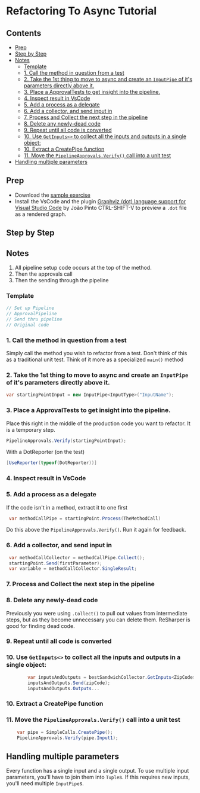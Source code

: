 <!--
GENERATED FILE - DO NOT EDIT
This file was generated by [MarkdownSnippets](https://github.com/SimonCropp/MarkdownSnippets).
Source File: /docs/mdsource/RefactoringTutorial.source.md
To change this file edit the source file and then run MarkdownSnippets.
-->

# Refactoring To Async Tutorial

<!-- toc -->
## Contents

  * [Prep](#prep)
  * [Step by Step](#step-by-step)
  * [Notes](#notes)
    * [Template](#template)
    * [1. Call the method in question from a test](#1-call-the-method-in-question-from-a-test)
    * [2. Take the 1st thing to move to async and create an `InputPipe` of it's parameters directly above it.](#2-take-the-1st-thing-to-move-to-async-and-create-an-inputpipe-of-its-parameters-directly-above-it)
    * [3. Place a ApprovalTests to get insight into the pipeline.](#3-place-a-approvaltests-to-get-insight-into-the-pipeline)
    * [4. Inspect result in VsCode](#4-inspect-result-in-vscode)
    * [5. Add a process as a delegate](#5-add-a-process-as-a-delegate)
    * [6. Add a collector, and send input in](#6-add-a-collector-and-send-input-in)
    * [7. Process and Collect the next step in the pipeline](#7-process-and-collect-the-next-step-in-the-pipeline)
    * [8. Delete any newly-dead code](#8-delete-any-newly-dead-code)
    * [9. Repeat until all code is converted](#9-repeat-until-all-code-is-converted)
    * [10. Use `GetInputs<>` to collect all the inputs and outputs in a single object:](#10-use-getinputs-to-collect-all-the-inputs-and-outputs-in-a-single-object)
    * [10. Extract a CreatePipe function](#10-extract-a-createpipe-function)
    * [11. Move the `PipelineApprovals.Verify()` call into a unit test](#11-move-the-pipelineapprovalsverify-call-into-a-unit-test)
  * [Handling multiple parameters](#handling-multiple-parameters)<!-- endToc -->


## Prep

* Download the [sample exercise](https://github.com/refactoring-pipelines/PipelinesExercise) 
* Install the VsCode and the plugin [Graphviz (dot) language support for Visual Studio Code](https://marketplace.visualstudio.com/items?itemName=joaompinto.vscode-graphviz) by João Pinto
CTRL-SHIFT-V to preview a `.dot` file as a rendered graph.


## Step by Step

## Notes

 1. All pipeline setup code occurs at the top of the method.
 2. Then the approvals call
 3. Then the sending through the pipeline

### Template 

```cs
// Set up Pipeline
// ApprovalPipeline
// Send thru pipeline
// Original code
```
### 1. Call the method in question from a test

Simply call the method you wish to refactor from a test.
Don't think of this as a traditional unit test. Think of it more as a specialized `main()` method

### 2. Take the 1st thing to move to async and create an `InputPipe` of it's parameters directly above it.

``` cs
var startingPointInput = new InputPipe<InputType>("InputName");
```

### 3. Place a ApprovalTests to get insight into the pipeline.

Place this right in the middle of the production code you want to refactor. It is a temporary step.

``` cs
PipelineApprovals.Verify(startingPointInput);
```

With a DotReporter (on the test)

``` cs
[UseReporter(typeof(DotReporter))]
```

### 4. Inspect result in VsCode

### 5. Add a process as a delegate

If the code isn't in a method, extract it to one first

``` cs
 var methodCallPipe = startingPoint.Process(TheMethodCall)
```

Do this above the `PipelineApprovals.Verify()`. Run it again for feedback.

### 6. Add a collector, and send input in

``` cs
 var methodCallCollector = methodCallPipe.Collect();
 startingPoint.Send(firstParameter);
 var variable = methodCallCollector.SingleResult;
```

### 7. Process and Collect the next step in the pipeline

### 8. Delete any newly-dead code

Previously you were using `.Collect()` to pull out values from intermediate steps, but as they become unnecessary you can delete them. ReSharper is good for finding dead code.

### 9. Repeat until all code is converted

### 10. Use `GetInputs<>` to collect all the inputs and outputs in a single object:

``` cs
        var inputsAndOutputs = bestSandwichCollector.GetInputs<ZipCode>().AndOutputs<Sandwich>().AsTuple();
        inputsAndOutputs.Send(zipCode);
        inputsAndOutputs.Outputs...
```
### 10. Extract a CreatePipe function 

### 11. Move the `PipelineApprovals.Verify()` call into a unit test

``` cs
    var pipe = SimpleCalls.CreatePipe();
    PipelineApprovals.Verify(pipe.Input1);
```

## Handling multiple parameters

Every function has a single input and a single output. To use multiple input parameters, you'll have to join them into `Tuple`s. If this requires new inputs, you'll need multiple `InputPipe`s.
